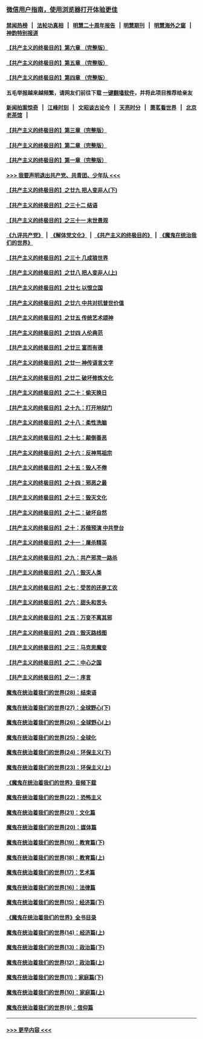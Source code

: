 ### [微信用户指南，使用浏览器打开体验更佳](https://github.com/gfw-breaker/banned-news1/blob/master/indexes/wechat-guide.md?t=0)
#### [禁闻热榜](热点新闻.md?t=0)  &nbsp;&nbsp;|&nbsp;&nbsp; [法轮功真相](https://github.com/gfw-breaker/truth/blob/master/README.md?t=0) &nbsp;&nbsp;|&nbsp;&nbsp; [明慧二十周年报告](https://github.com/gfw-breaker/mh-reports/blob/master/README.md?t=0) &nbsp;&nbsp;|&nbsp;&nbsp;[明慧期刊](https://github.com/gfw-breaker/mh-qikan) &nbsp;&nbsp;|&nbsp;&nbsp; [明慧海外之窗](https://github.com/gfw-breaker/mh-news/blob/master/README.md?t=0) &nbsp;&nbsp;|&nbsp;&nbsp; [神韵特别报道](https://github.com/gfw-breaker/mh-news/blob/master/shenyun.md?t=0)
#### [【共产主义的终极目的】第六章 （完整版）](../pages/nsc422/n11428913.md?t=02110833) 
#### [【共产主义的终极目的】第五章 （完整版）](../pages/nsc422/n11428912.md?t=02110833) 
#### [【共产主义的终极目的】第四章 （完整版）](../pages/nsc422/n11428907.md?t=02110833) 
#### 五毛举报越来越频繁，请网友们前往下载 [一键翻墙软件](https://github.com/gfw-breaker/ssr-accounts)，并将此项目推荐给亲友
#### [新闻拍案惊奇](https://github.com/gfw-breaker/banned-news1/blob/master/pages/link4.md) &nbsp;&nbsp;|&nbsp;&nbsp; [江峰时刻](https://github.com/gfw-breaker/banned-news1/blob/master/pages/link4.md) &nbsp;&nbsp;|&nbsp;&nbsp; [文昭谈古论今](https://github.com/gfw-breaker/banned-news1/blob/master/pages/link4.md) &nbsp;&nbsp;|&nbsp;&nbsp; [天亮时分](https://github.com/gfw-breaker/banned-news1/blob/master/pages/link4.md) &nbsp;&nbsp;|&nbsp;&nbsp; [萧茗看世界](https://github.com/gfw-breaker/banned-news1/blob/master/pages/link4.md) &nbsp;&nbsp;|&nbsp;&nbsp; [北京老茶馆](https://github.com/gfw-breaker/banned-news1/blob/master/pages/link4.md) &nbsp;&nbsp;|&nbsp;&nbsp; 
#### [【共产主义的终极目的】第三章（完整版）](../pages/nsc422/n11428848.md?t=02110833) 
#### [【共产主义的终极目的】第二章（完整版）](../pages/nsc422/n11428831.md?t=02110833) 
#### [【共产主义的终极目的】第一章（完整版）](../pages/nsc422/n11417651.md?t=02110833) 
#### [>>> 我要声明退出共产党、共青团、少年队 <<<](https://github.com/begood0513/goodnews/blob/master/quit/letter.md) 
#### [【共产主义的终极目的】之廿九 把人变非人(下)](../pages/nsc422/n11344140.md?t=02110833) 
#### [【共产主义的终极目的】之三十二 结语](../pages/nsc422/n11360535.md?t=02110833) 
#### [【共产主义的终极目的】之三十一 末世景观](../pages/nsc422/n11351129.md?t=02110833) 
#### [《九评共产党》](https://github.com/begood0513/9ping.md/blob/master/README.md) &nbsp;|&nbsp; [《解体党文化》](../../../../jtdwh.md/blob/master/README.md)  &nbsp;|&nbsp; [《共产主义的终极目的》](../../../../gczydzjmd.md/blob/master/README.md) &nbsp;|&nbsp; [《魔鬼在统治我们的世界》](../../../../mgztzwmdsj.md/blob/master/README.md) 
#### [【共产主义的终极目的】之三十 几成狼世界](../pages/nsc422/n11348280.md?t=02110833) 
#### [【共产主义的终极目的】之廿八 把人变非人(上)](../pages/nsc422/n11340492.md?t=02110833) 
#### [【共产主义的终极目的】之廿七 以恨立国](../pages/nsc422/n11336944.md?t=02110833) 
#### [【共产主义的终极目的】之廿六 中共对抗普世价值](../pages/nsc422/n11324785.md?t=02110833) 
#### [【共产主义的终极目的】之廿五 传统艺术颂神](../pages/nsc422/n11296396.md?t=02110833) 
#### [【共产主义的终极目的】之廿四 人伦典范](../pages/nsc422/n11296397.md?t=02110833) 
#### [【共产主义的终极目的】之廿三 富而有德](../pages/nsc422/n11283598.md?t=02110833) 
#### [【共产主义的终极目的】之廿一 神传语言文字](../pages/nsc422/n11263265.md?t=02110833) 
#### [【共产主义的终极目的】之廿二 破坏修炼文化](../pages/nsc422/n11245728.md?t=02110833) 
#### [【共产主义的终极目的】之二十：偷天换日](../pages/nsc422/n11238846.md?t=02110833) 
#### [【共产主义的终极目的】之十九：打开地狱门](../pages/nsc422/n11206376.md?t=02110833) 
#### [【共产主义的终极目的】之十八：柔性洗脑](../pages/nsc422/n11199994.md?t=02110833) 
#### [【共产主义的终极目的】之十七：颠倒善恶](../pages/nsc422/n11179782.md?t=02110833) 
#### [【共产主义的终极目的】之十六：反神骂祖宗](../pages/nsc422/n11166798.md?t=02110833) 
#### [【共产主义的终极目的】之十五：毁人不倦](../pages/nsc422/n11166792.md?t=02110833) 
#### [【共产主义的终极目的】之十四：邪恶之最](../pages/nsc422/n11150249.md?t=02110833) 
#### [【共产主义的终极目的】之十三：毁灭文化](../pages/nsc422/n11135227.md?t=02110833) 
#### [【共产主义的终极目的】之十二：破坏自然](../pages/nsc422/n11135214.md?t=02110833) 
#### [【共产主义的终极目的】之十：苏俄预演 中共登台](../pages/nsc422/n11118424.md?t=02110833) 
#### [【共产主义的终极目的】之十一：屠杀精英](../pages/nsc422/n11118442.md?t=02110833) 
#### [【共产主义的终极目的】之九：共产邪灵一路杀](../pages/nsc422/n11114139.md?t=02110833) 
#### [【共产主义的终极目的】之八：毁灭人类](../pages/nsc422/n11108503.md?t=02110833) 
#### [【共产主义的终极目的】之七：受苦的还是工农](../pages/nsc422/n11101809.md?t=02110833) 
#### [【共产主义的终极目的】之六：甜头和苦头](../pages/nsc422/n11096971.md?t=02110833) 
#### [【共产主义的终极目的】之五：万变不离其邪](../pages/nsc422/n11091285.md?t=02110833) 
#### [【共产主义的终极目的】之四：毁灭路线图](../pages/nsc422/n11086284.md?t=02110833) 
#### [【共产主义的终极目的】之三：马克思魔变](../pages/nsc422/n11061941.md?t=02110833) 
#### [【共产主义的终极目的】之二：中心之国](../pages/nsc422/n11047728.md?t=02110833) 
#### [【共产主义的终极目的】之一：序言](../pages/nsc422/n11086077.md?t=02110833) 
#### [魔鬼在统治着我们的世界(28)：结束语](../pages/nsc422/n10936246.md?t=02110833) 
#### [魔鬼在统治着我们的世界(27)：全球野心(下)](../pages/nsc422/n10928319.md?t=02110833) 
#### [魔鬼在统治着我们的世界(26)：全球野心(上)](../pages/nsc422/n10900318.md?t=02110833) 
#### [魔鬼在统治着我们的世界(25)：全球化](../pages/nsc422/n10788205.md?t=02110833) 
#### [魔鬼在统治着我们的世界(24)：环保主义(下)](../pages/nsc422/n10695307.md?t=02110833) 
#### [魔鬼在统治着我们的世界(23)：环保主义(上)](../pages/nsc422/n10688613.md?t=02110833) 
#### [《魔鬼在统治着我们的世界》音频下载](../pages/nsc422/n10635553.md?t=02110833) 
#### [魔鬼在统治着我们的世界(22)：恐怖主义](../pages/nsc422/n10614727.md?t=02110833) 
#### [魔鬼在统治着我们的世界(21)：文化篇](../pages/nsc422/n10597706.md?t=02110833) 
#### [魔鬼在统治着我们的世界(20)：媒体篇](../pages/nsc422/n10586579.md?t=02110833) 
#### [魔鬼在统治着我们的世界(19)：教育篇(下)](../pages/nsc422/n10564808.md?t=02110833) 
#### [魔鬼在统治着我们的世界(18)：教育篇(上)](../pages/nsc422/n10526970.md?t=02110833) 
#### [魔鬼在统治着我们的世界(17)：艺术篇](../pages/nsc422/n10499093.md?t=02110833) 
#### [魔鬼在统治着我们的世界(16)：法律篇](../pages/nsc422/n10485969.md?t=02110833) 
#### [魔鬼在统治着我们的世界(15)：经济篇(下)](../pages/nsc422/n10469975.md?t=02110833) 
#### [《魔鬼在统治着我们的世界》全书目录](../pages/nsc422/n10464261.md?t=02110833) 
#### [魔鬼在统治着我们的世界(14)：经济篇(上)](../pages/nsc422/n10457370.md?t=02110833) 
#### [魔鬼在统治着我们的世界(13)：政治篇(下)](../pages/nsc422/n10448270.md?t=02110833) 
#### [魔鬼在统治着我们的世界(12)：政治篇(上)](../pages/nsc422/n10444576.md?t=02110833) 
#### [魔鬼在统治着我们的世界(11)：家庭篇(下)](../pages/nsc422/n10440961.md?t=02110833) 
#### [魔鬼在统治着我们的世界(10)：家庭篇(上)](../pages/nsc422/n10435448.md?t=02110833) 
#### [魔鬼在统治着我们的世界(9)：信仰篇](../pages/nsc422/n10432159.md?t=02110833) 

----
#### [ >>> 更早内容 <<< ](../indexes/nsc422-earlier.md)

